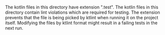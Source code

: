 The kotlin files in this directory have extension ".test". The kotlin files in this directory contain lint violations which are required for testing. The extension prevents that the file is being picked by ktlint when running it on the project itself. Modifying the files by ktlint format might result in a failing tests in the next run.
